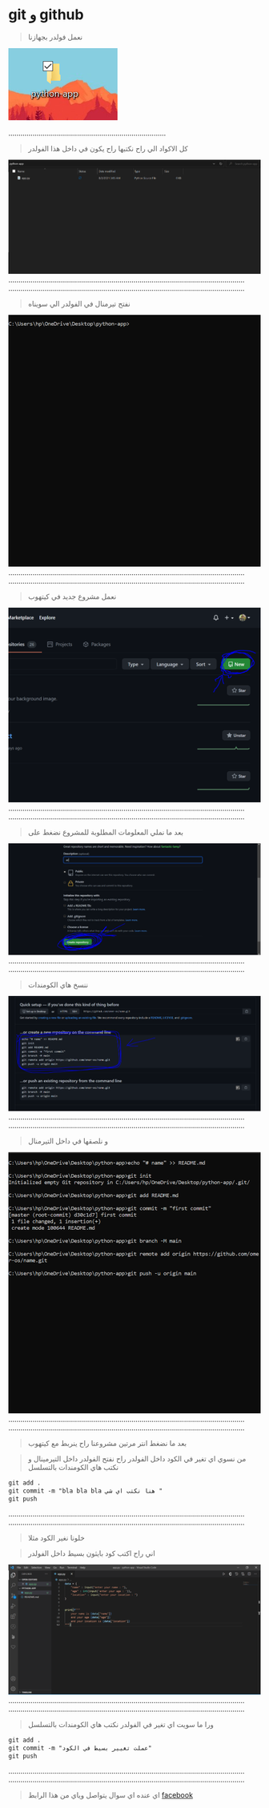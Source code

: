 # git و github




> نعمل فولدر بجهازنا 

![folder](https://github.com/omer-os/my-notes/blob/master/images/folder.PNG)



..............................................................................
> كل الاكواد الي راح نكتبها راح يكون في داخل هذا الفولدر

![app](https://github.com/omer-os/my-notes/blob/master/images/app.PNG)
.....................................................................................................................
.....................................................................................................................



> نفتح تيرمنال في الفولدر الي سويناه

![cap](https://github.com/omer-os/my-notes/blob/master/images/Cap.PNG)
.....................................................................................................................
.....................................................................................................................



> نعمل مشروع جديد في كيتهوب

![new repo](https://github.com/omer-os/my-notes/blob/master/images/githubnewrepo.PNG)
.....................................................................................................................
.....................................................................................................................



> بعد ما نملي المعلومات المطلوبة للمشروع نضغط على 

![create](https://github.com/omer-os/my-notes/blob/master/images/create.PNG)
.....................................................................................................................
.....................................................................................................................



> ننسخ هاي الكومندات

![commands](https://github.com/omer-os/my-notes/blob/master/images/commands.PNG)
.....................................................................................................................
.....................................................................................................................



> و نلصقها في داخل التيرمنال

![l1](https://github.com/omer-os/my-notes/blob/master/images/l1.PNG)
.....................................................................................................................
.....................................................................................................................



> بعد ما نضغط انتر مرتين مشروعنا راح ينربط مع كيتهوب






> من نسوي اي تغير في الكود داخل الفولدر راح نفتح الفولدر داخل التيرمينال و نكتب هاي الكومندات بالتسلسل

```
git add .
git commit -m "bla bla bla هنا نكتب اي شي "
git push 
```
.....................................................................................................................
.....................................................................................................................

> خلونا نغير الكود مثلا 

> اني راح اكتب كود بايثون بسيط داخل الفولدر

![code](https://github.com/omer-os/my-notes/blob/master/images/simplecode.PNG)
.....................................................................................................................
.....................................................................................................................
> ورا ما سويت اي تغير في الفولدر نكتب هاي الكومندات بالتسلسل

```
git add .
git commit -m "عملت تغيير بسيط في الكود"
git push
```


.....................................................................................................................
.....................................................................................................................
> اي عنده اي سوال يتواصل وياي من هذا الرابط
[facebook](https://www.facebook.com/omer.chetin.5/)
